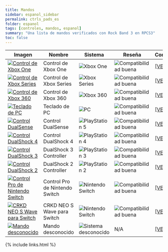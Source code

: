 ```yaml
---
title: Mandos
sidebar: espanol_sidebar
permalink: ctrls_pads_es
folder: espanol
tags: [controles, mandos, espanol]
summary: "Una lista de mandos verificados con Rock Band 3 en RPCS3"
toc: false
---
```


| Imagen | Nombre | Sistema | Reseña | Configuración |
|--------|--------|---------|--------|---------------|
|[![Control de Xbox One](https://carlmylo.github.io/rb3-pc/images/instruments/list/padxbo.png)](https://carlmylo.github.io/rb3-pc/ctrls_pad_xbox_es "Control de Xbox One") | Control de Xbox One | ![Xbox One](https://carlmylo.github.io/rb3-pc/images/instruments/plat/xbx.png) | ![Compatibilidad buena](https://carlmylo.github.io/rb3-pc/images/instruments/compat/great.png) |[[VER MAS]](https://carlmylo.github.io/rb3-pc/ctrls_pad_xbox_es) |
|[![Control de Xbox Series](https://carlmylo.github.io/rb3-pc/images/instruments/list/padxbs.png)](https://carlmylo.github.io/rb3-pc/ctrls_pad_xbox_es "Control de Xbox Series") | Control de Xbox Series | ![Xbox Series](https://carlmylo.github.io/rb3-pc/images/instruments/plat/xbx.png) | ![Compatibilidad buena](https://carlmylo.github.io/rb3-pc/images/instruments/compat/great.png) |[[VER MAS]](https://carlmylo.github.io/rb3-pc/ctrls_pad_xbox_es) |
|[![Control de Xbox 360](https://carlmylo.github.io/rb3-pc/images/instruments/list/pad360.png)](https://carlmylo.github.io/rb3-pc/ctrls_pad_360_es "Control de Xbox 360") | Control de Xbox 360 | ![Xbox 360](https://carlmylo.github.io/rb3-pc/images/instruments/plat/360.png) | ![Compatibilidad buena](https://carlmylo.github.io/rb3-pc/images/instruments/compat/great.png) |[[VER MAS]](https://carlmylo.github.io/rb3-pc/ctrls_pad_360_es) |
|[![Teclado de PC](https://carlmylo.github.io/rb3-pc/images/instruments/list/padkey.png)](https://carlmylo.github.io/rb3-pc/ctrls_pad_pckeys_es "Teclado de PC") | Teclado de PC | ![PC](https://carlmylo.github.io/rb3-pc/images/instruments/plat/pc.png) | ![Compatibilidad buena](https://carlmylo.github.io/rb3-pc/images/instruments/compat/great.png) |[[VER MAS]](https://carlmylo.github.io/rb3-pc/ctrls_pad_pckeys_es) |
|[![Control DualSense](https://carlmylo.github.io/rb3-pc/images/instruments/list/padds.png)](https://carlmylo.github.io/rb3-pc/ctrls_pad_dualsense_es "Control DualSense") | Control DualSense | ![PlayStation 5](https://carlmylo.github.io/rb3-pc/images/instruments/plat/ps5.png) | ![Compatibilidad buena](https://carlmylo.github.io/rb3-pc/images/instruments/compat/great.png) |[[VER MAS]](https://carlmylo.github.io/rb3-pc/ctrls_pad_dualsense_es) |
|[![Control DualShock 4](https://carlmylo.github.io/rb3-pc/images/instruments/list/padds4.png)](https://carlmylo.github.io/rb3-pc/ctrls_pad_ds4_es "Control DualShock 4") | Control DualShock 4 | ![PlayStation 4](https://carlmylo.github.io/rb3-pc/images/instruments/plat/ps4.png) | ![Compatibilidad buena](https://carlmylo.github.io/rb3-pc/images/instruments/compat/great.png) |[[VER MAS]](https://carlmylo.github.io/rb3-pc/ctrls_pad_ds4_es) |
|[![Control DualShock 3](https://carlmylo.github.io/rb3-pc/images/instruments/list/padds3.png)](https://carlmylo.github.io/rb3-pc/ctrls_pad_ds3_es "DualShock 3 Controller") | DualShock 3 Controller | ![PlayStation 3](https://carlmylo.github.io/rb3-pc/images/instruments/plat/ps3.png) | ![Compatibilidad buena](https://carlmylo.github.io/rb3-pc/images/instruments/compat/great.png) |[[VER MAS]](https://carlmylo.github.io/rb3-pc/ctrls_pad_ds3_es) |
|[![Control DualShock 2](https://carlmylo.github.io/rb3-pc/images/instruments/list/padds2.png)](https://carlmylo.github.io/rb3-pc/ctrls_pad_ds2_es "DualShock 2 Controller") | DualShock 2 Controller | ![PlayStation 2](https://carlmylo.github.io/rb3-pc/images/instruments/plat/ps2.png) | ![Compatibilidad buena](https://carlmylo.github.io/rb3-pc/images/instruments/compat/great.png) |[[VER MAS]](https://carlmylo.github.io/rb3-pc/ctrls_pad_ds2_es) |
|[![Control Pro de Nintendo Switch](https://carlmylo.github.io/rb3-pc/images/instruments/list/padswipro.png)](https://carlmylo.github.io/rb3-pc/ctrls_pad_switch_es "Control Pro de Nintendo Switch") | Control Pro de Nintendo Switch | ![Nintendo Switch](https://carlmylo.github.io/rb3-pc/images/instruments/plat/switch.png) | ![Compatibilidad buena](https://carlmylo.github.io/rb3-pc/images/instruments/compat/great.png) |[[VER MAS]](https://carlmylo.github.io/rb3-pc/ctrls_pad_switch_es) |
|[![CRKD NEO S Wave para Switch](https://carlmylo.github.io/rb3-pc/images/instruments/list/padswipro.png)](https://carlmylo.github.io/rb3-pc/ctrls_pad_switch_es "CRKD NEO S Wave para Switch") | CRKD NEO S Wave para Switch | ![Nintendo Switch](https://carlmylo.github.io/rb3-pc/images/instruments/plat/switch.png) | ![Compatibilidad buena](https://carlmylo.github.io/rb3-pc/images/instruments/compat/great.png) |[[VER MAS]](https://carlmylo.github.io/rb3-pc/ctrls_pad_doohickey_es) |
|[![Mando desconocido](https://carlmylo.github.io/rb3-pc/images/instruments/list/padmyst.png)](https://carlmylo.github.io/rb3-pc/ctrls_pad_gen_es "Mando desconocido") | Mando desconocido | ![Sistema desconocido](https://carlmylo.github.io/rb3-pc/images/instruments/plat/myst.png) | N/A |[[VER MAS]](https://carlmylo.github.io/rb3-pc/ctrls_pad_gen_es) |

{% include links.html %}